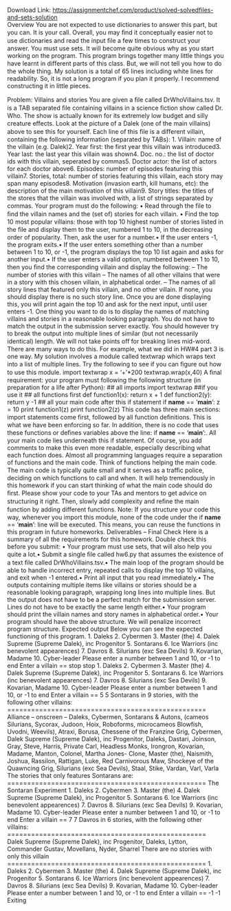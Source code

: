 Download Link: https://assignmentchef.com/product/solved-solvedfiles-and-sets-solution
<br>
Overview You are not expected to use dictionaries to answer this part, but you can. It is your call. Overall, you may ﬁnd it conceptually easier not to use dictionaries and read the input ﬁle a few times to construct your answer. You must use sets. It will become quite obvious why as you start working on the program. This program brings together many little things you have learnt in diﬀerent parts of this class. But, we will not tell you how to do the whole thing. My solution is a total of 65 lines including white lines for readability. So, it is not a long program if you plan it properly. I recommend constructing it in little pieces.

Problem: Villains and stories You are given a ﬁle called DrWhoVillains.tsv. It is a TAB separated ﬁle containing villains in a science ﬁction show called Dr. Who. The show is actually known for its extremely low budget and silly creature eﬀects. Look at the picture of a Dalek (one of the main villains) above to see this for yourself. Each line of this ﬁle is a diﬀerent villain, containing the following information (separated by TABs): 1. Villain: name of the villain (e.g. Dalek)2. Year first: the first year this villain was introduced3. Year last: the last year this villain was shown4. Doc. no.: the list of doctor ids with this villain, seperated by commas5. Doctor actor: the list of actors for each doctor above6. Episodes: number of episodes featuring this villain7. Stories, total: number of stories featuring this villain, each story may span many episodes8. Motivation (invasion earth, kill humans, etc): the description of the main motivation of this villain9. Story titles: the titles of the stores that the villain was involved with, a list of strings separated by commas. Your program must do the following: • Read through the ﬁle to ﬁnd the villain names and the (set of) stories for each villain. • Find the top 10 most popular villains: those with top 10 highest number of stories listed in the ﬁle and display them to the user, numbered 1 to 10, in the decreasing order of popularity. Then, ask the user for a number.• If the user enters -1, the program exits.• If the user enters something other than a number between 1 to 10, or -1, the program displays the top 10 list again and asks for another input.• If the user enters a valid option, numbered between 1 to 10, then you ﬁnd the corresponding villain and display the following: – The number of stories with this villain – The names of all other villains that were in a story with this chosen villain, in alphabetical order. – The names of all story lines that featured only this villain, and no other villain. If none, you should display there is no such story line. Once you are done displaying this, you will print again the top 10 and ask for the next input, until user enters -1. One thing you want to do is to display the names of matching villains and stories in a reasonable looking paragraph. You do not have to match the output in the submission server exactly. You should however try to break the output into multiple lines of similar (but not necessarily identical) length. We will not take points oﬀ for breaking lines mid-word. There are many ways to do this. For example, what we did in HW#4 part 3 is one way. My solution involves a module called textwrap which wraps text into a list of multiple lines. Try the following to see if you can ﬁgure out how to use this module. import textwrap x = ‘+’*200 textwrap.wrap(x,40) A ﬁnal requirement: your program must following the following structure (in preparation for a life after Python): ## all imports import textwrap ##if you use it ## all functions first def function1(x): return x + 1 def function2(y): return y -1 ## all your main code after this if statement if __name__ == ‘__main__’: z = 10 print function1(z) print function2(z) This code has three main sections: import statements come ﬁrst, followed by all function deﬁnitions. This is what we have been enforcing so far. In addition, there is no code that uses these functions or deﬁnes variables above the line: if __name__ == ‘__main__’:. All your main code lies underneath this if statement. Of course, you add comments to make this even more readable, especially describing what each function does. Almost all programming languages require a separation of functions and the main code. Think of functions helping the main code. The main code is typically quite small and it serves as a traﬃc police, deciding on which functions to call and when. It will help tremendously in this homework if you can start thinking of what the main code should do ﬁrst. Please show your code to your TAs and mentors to get advice on structuring it right. Then, slowly add complexity and reﬁne the main function by adding diﬀerent functions. Note: If you structure your code this way, whenever you import this module, none of the code under the if __name__ == ‘__main__’: line will be executed. This means, you can reuse the functions in this program in future homeworks. Deliverables – Final Check Here is a summary of all the requirements for this homework. Double check this before you submit: • Your program must use sets, that will also help you quite a lot.• Submit a single ﬁle called hw6.py that assumes the existence of a text ﬁle called DrWhoVillains.tsv.• The main loop of the program should be able to handle incorrect entry, repeated calls to display the top 10 villains, and exit when -1 entered.• Print all input that you read immediately.• The outputs containing multiple items like villains or stories should be a reasonable looking paragraph, wrapping long lines into multiple lines. But the output does not have to be a perfect match for the submission server. Lines do not have to be exactly the same length either.• Your program should print the villain names and story names in alphabetical order.• Your program should have the above structure. We will penalize incorrect program structure. Expected output Below you can see the expected functioning of this program. 1. Daleks 2. Cybermen 3. Master (the) 4. Dalek Supreme (Supreme Dalek), inc Progenitor 5. Sontarans 6. Ice Warriors (inc benevolent appearences) 7. Davros 8. Silurians (exc Sea Devils) 9. Kovarian, Madame 10. Cyber-leader Please enter a number between 1 and 10, or -1 to end Enter a villain == stop stop 1. Daleks 2. Cybermen 3. Master (the) 4. Dalek Supreme (Supreme Dalek), inc Progenitor 5. Sontarans 6. Ice Warriors (inc benevolent appearences) 7. Davros 8. Silurians (exc Sea Devils) 9. Kovarian, Madame 10. Cyber-leader Please enter a number between 1 and 10, or -1 to end Enter a villain == 5 5 Sontarans in 9 stories, with the following other villains: ================================================== Alliance – onscreen – Daleks, Cybermen, Sontarans &amp; Autons, (cameos Silurians, Sycorax, Judoon, Hoix, Roboforms, microcameos Blowfish, Uvodni, Weevils), Atraxi, Borusa, Chessene of the Franzine Grig, Cybermen, Dalek Supreme (Supreme Dalek), inc Progenitor, Daleks, Dastari, Joinson, Gray, Steve, Harris, Private Carl, Headless Monks, Irongron, Kovarian, Madame, Manton, Colonel, Martha Jones- Clone, Master (the), Naismith, Joshua, Rassilon, Rattigan, Luke, Red Carnivorous Maw, Shockeye of the Quawncing Grig, Silurians (exc Sea Devils), Staal, Stike, Vardan, Varl, Varla The stories that only features Sontarans are: ================================================== The Sontaran Experiment 1. Daleks 2. Cybermen 3. Master (the) 4. Dalek Supreme (Supreme Dalek), inc Progenitor 5. Sontarans 6. Ice Warriors (inc benevolent appearences) 7. Davros 8. Silurians (exc Sea Devils) 9. Kovarian, Madame 10. Cyber-leader Please enter a number between 1 and 10, or -1 to end Enter a villain == 7 7 Davros in 6 stories, with the following other villains: ================================================== Dalek Supreme (Supreme Dalek), inc Progenitor, Daleks, Lytton, Commander Gustav, Movellans, Nyder, Sharrel There are no stories with only this villain ================================================== 1. Daleks 2. Cybermen 3. Master (the) 4. Dalek Supreme (Supreme Dalek), inc Progenitor 5. Sontarans 6. Ice Warriors (inc benevolent appearences) 7. Davros 8. Silurians (exc Sea Devils) 9. Kovarian, Madame 10. Cyber-leader Please enter a number between 1 and 10, or -1 to end Enter a villain == -1 -1 Exiting